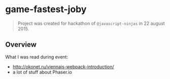 # game-fastest-joby

> Project was created for hackathon of `@javascript-ninjas` in 22 august 2015.

## Overview

What I was read during event:

 - http://okonet.ru/viennajs-webpack-introduction/
 - a lot of stuff about Phaser.io

